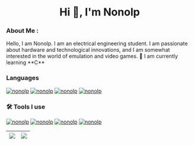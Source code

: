 <h1 align="center">Hi 👋, I'm Nonolp</h1>
<h3>About Me : </h3>
 Hello, I am Nonolp. I am an electrical engineering student. I am passionate about hardware and technological innovations, and I am somewhat interested in the world of emulation and video games.
📘 I am currently learning **C**


<h3 align="left"> Languages </h3>
<p align = "left">

<a href="https://en.wikipedia.org/wiki/C_(programming_language)"><img src="https://img.shields.io/badge/c%20-%2300599C.svg?&style=for-the-badge&logo=c&logoColor=white" alt="nonolp"/></a>
<a href="https://en.wikipedia.org/wiki/C%2B%2B"><img src="https://img.shields.io/badge/C++-%2300599C.svg?style=for-the-badge&logo=C%2B%2B&logoColor=white" alt="nonolp"/></a>
<a href="https://en.wikipedia.org/wiki/HTML"><img src="https://img.shields.io/badge/html5-%23E34F26.svg?style=for-the-badge&logo=html5&logoColor=white" alt="nonolp"/></a>
<a href="https://en.wikipedia.org/wiki/CSS"><img src="https://img.shields.io/badge/css3-%231572B6.svg?style=for-the-badge&logo=css3&logoColor=white" alt="nonolp"/></a>
</p>



<h3 align="left"> 🛠️ Tools I use </h3>
<p align = "left">

<a href="https://en.wikipedia.org/wiki/Visual_Studio_Code"><img src="https://img.shields.io/badge/Vscode-007ACC?style=for-the-badge&logo=visualstudiocode&logoColor=white" alt="nonolp"/></a>
<a href="https://en.wikipedia.org/wiki/Visual_Studio"><img src="https://img.shields.io/badge/Visual_Studio-5C2D91?style=for-the-badge&logo=visual%20studio&logoColor=white" alt="nonolp"/></a>
<a href="https://en.wikipedia.org/wiki/GitHub"><img src="https://img.shields.io/badge/github-121013?style=for-the-badge&logo=github&logoColor=white" alt="nonolp"/></a>
<a href="https://en.wikipedia.org/wiki/Git"><img src="https://img.shields.io/badge/git-critical?style=for-the-badge&logo=git&logoColor=white" alt="nonolp"/></a>



</p>


| ![](https://github-readme-stats.vercel.app/api/top-langs/?username=Nonolp&theme=gotham&hide_border=false&include_all_commits=false&count_private=false&layout=compact) | ![](https://github-readme-stats.vercel.app/api?username=Nonolp&theme=gotham&hide_border=false&include_all_commits=false&count_private=false) |
|---|---|


